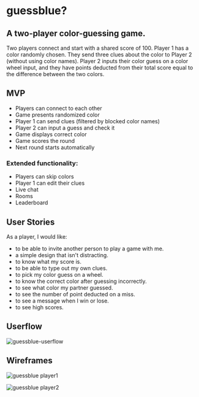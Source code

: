 # guessblue?

## A two-player color-guessing game.

Two players connect and start with a shared score of 100. Player 1 has a color randomly chosen. They send three clues about the color to Player 2 (without using color names). Player 2 inputs their color guess on a color wheel input, and they have points deducted from their total score equal to the difference between the two colors.

## MVP

- Players can connect to each other
- Game presents randomized color
- Player 1 can send clues (filtered by blocked color names)
- Player 2 can input a guess and check it
- Game displays correct color
- Game scores the round
- Next round starts automatically

### Extended functionality:

- Players can skip colors
- Player 1 can edit their clues
- Live chat
- Rooms
- Leaderboard

## User Stories

As a player, I would like:

- to be able to invite another person to play a game with me.
- a simple design that isn't distracting.
- to know what my score is.
- to be able to type out my own clues.
- to pick my color guess on a wheel.
- to know the correct color after guessing incorrectly.
- to see what color my partner guessed.
- to see the number of point deducted on a miss.
- to see a message when I win or lose.
- to see high scores.

## Userflow

![guessblue-userflow](https://media.git.generalassemb.ly/user/35742/files/dc56d080-d8fb-11eb-8e1d-198a6c5e1ff4)

## Wireframes

![guessblue player1](https://media.git.generalassemb.ly/user/35742/files/eed10a00-d8fb-11eb-9eba-2cd58b5dea10)

![guessblue player2](https://media.git.generalassemb.ly/user/35742/files/f85a7200-d8fb-11eb-9171-df031d451ee5)
